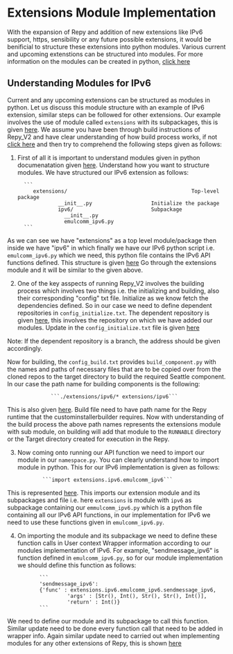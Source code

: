 # Extensions Module Implementation
With the expansion of Repy and addition of new extensions like IPv6 support, https, sensibility or any future possible extensions, it would be benificial to structure these extensions into python modules. Various current and upcoming extenstions can be structured into modules. For more information on the modules can be created in python, [click here](https://docs.python.org/2/tutorial/modules.html)

## Understanding Modules for IPv6
Current and any upcoming extensions can be structured as modules in python. Let us discuss this module structure with an example of IPv6 extension, similar steps can be followed for other extensions. Our example involves the use of module called ```extensions``` with its subpackages, this is given [here](https://github.com/ankitbhatia32/repy_v2/tree/repy_extensions). We assume you have been through build instructions of Repy_V2 and have clear understanding of how build process works, if not [click here](https://github.com/SeattleTestbed/docs/blob/master/Contributing/BuildInstructions.md) and then try to comprehend the following steps given as follows:
  1. First of all it is important to understand modules given in python documenatation given [here](https://docs.python.org/2/tutorial/modules.html). Understand how you want to structure modules. We have structured our IPv6 extension as follows:

           ```
              extensions/                                        Top-level package
      				  __init__.py            		Initialize the package
      				  ipv6/                  		Subpackage 
              			__init__.py
              			emulcomm_ipv6.py
           ```

  As we can see we have "extensions" as a top level module/package then inside we have "ipv6" in which finally we have our IPv6 python script i.e. ```emulcomm_ipv6.py``` which we need, this python file contains the IPv6 API functions defined. This structure is given [here](https://github.com/ankitbhatia32/repy_v2/tree/repy_extensions) Go through the extensions module and it will be similar to the given above. 

  2. One of the key asspects of running Repy_V2 involves the building process which involves two things i.e. the initializing and building, also their corresponding "config" txt file. Initialize as we know fetch the dependencies defined. So in our case we need to define dependent repositories in ```config_initialize.txt```. The dependent repository is given [here](https://github.com/ankitbhatia32/repy_v2/tree/repy_extensions), this involves the repository on which we have added our modules. Update in the ```config_initialize.txt``` file is given [here](https://github.com/ankitbhatia32/repy_v2/blob/repy_extensions/scripts/config_initialize.txt#L7)

  Note: If the dependent repository is a branch, the address should be given accordingly.

  Now for building, the ```config_build.txt``` provides ```build_component.py``` with the names and paths of necessary files that are to be copied over from the cloned repos to the target directory to build the required Seattle component. In our case the path name for building components is the following:
                  
                  ```./extensions/ipv6/* extensions/ipv6```

  This is also given [here](https://github.com/ankitbhatia32/repy_v2/blob/repy_extensions/scripts/config_build.txt#L8-L9). Build file need to have path name for the Repy runtime that the custominstallerbuilder requires. Now with understanding of the build process the above path names represents the extensions module with sub module, on building will add that module to the ```RUNNABLE``` directory or the Target directory created for execution in the Repy.

  3. Now coming onto running our API function we need to import our module in our ```namespace.py```. You can clearly understand how to import module in python. This for our IPv6 implementation is given as follows:

                 ```import extensions.ipv6.emulcomm_ipv6```
  
  This is represented [here](https://github.com/ankitbhatia32/repy_v2/blob/repy_extensions/namespace.py#L125). This imports our extension module and its subpackages and file i.e. here ```extensions``` is module with ```ipv6``` as subpackage containing our ```emmulcomm_ipv6.py``` which is a python file containing all our IPv6 API functions, in our implementation for IPv6 we need to use these functions given in ```emulcomm_ipv6.py```. 

  4. On importing the module and its subpackage we need to define these function calls in User context Wrapper information according to our modules implementation of IPv6. For example, "sendmessage_ipv6" is function defined in ```emulcomm_ipv6.py```, so for our module implementation we should define this function as follows:

                ```
                'sendmessage_ipv6':
           		{'func' : extensions.ipv6.emulcomm_ipv6.sendmessage_ipv6,
       			         'args' : [Str(), Int(), Str(), Str(), Int()],
       			         'return' : Int()}
                ``` 
                     
  We need to define our module and its subpackage to call this function. Similar update need to be done every function call that need to be added in wrapper info. Again similar update need to carried out when implementing modules for any other extensions of Repy, this is shown [here](https://github.com/ankitbhatia32/repy_v2/blob/repy_extensions/namespace.py#L667)

